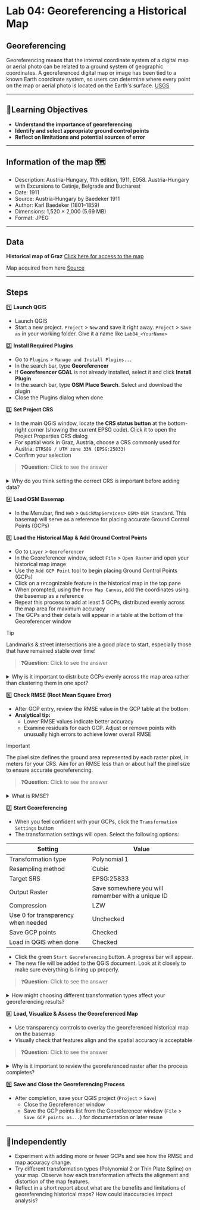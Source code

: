# Lab 04: Georeferencing a Historical Map

## Georeferencing

Georeferencing means that the internal coordinate system of a digital map or aerial photo can be related to a ground system of geographic coordinates. A georeferenced digital map or image has been tied to a known Earth coordinate system, so users can determine where every point on the map or aerial photo is located on the Earth's surface. [USGS](https://www.usgs.gov/faqs/what-does-georeferenced-mean)

---
## 🎯Learning Objectives

- **Understand the importance of georeferencing**
- **Identify and select appropriate ground control points**
- **Reflect on limitations and potential sources of error**

---
## Information of the map 🗺️

- Description: Austria-Hungary, 11th edition, 1911, E058. Austria-Hungary with Excursions to Cetinje, Belgrade and Bucharest
- Date: 1911
- Source: Austria-Hungary by Baedeker 1911
- Author: Karl Baedeker (1801–1859)
- Dimensions: 1,520 × 2,000 (5.69 MB)
- Format: JPEG

---
## Data

**Historical map of Graz** [Click here for access to the map](https://drive.google.com/file/d/1Z3n0FN0VRolJx1LpgxuvXNVFrhgPG81_/view?usp=sharing)

Map acquired from here [Source](https://commons.wikimedia.org/wiki/File:Graz-Austria.jpg)

---
## Steps

1️⃣ **Launch QGIS**   
- Launch QGIS  
- Start a new project. `Project` > `New` and save it right away. `Project` > `Save as` in your working folder. Give it a name like `Lab04_<YourName>`

2️⃣ **Install Required Plugins**
- Go to `Plugins` > `Manage and Install Plugins...`
- In the search bar, type **Georeferencer**
- If **Georeferencer GDAL** is not already installed, select it and click **Install Plugin**
- In the search bar, type **OSM Place Search**. Select and download the plugin
- Close the Plugins dialog when done

3️⃣ **Set Project CRS**
- In the main QGIS window, locate the **CRS status button** at the bottom-right corner (showing the current EPSG code). Click it to open the Project Properties CRS dialog
- For spatial work in Graz, Austria, choose a CRS commonly used for Austria: `ETRS89 / UTM zone 33N (EPSG:25833)`
- Confirm your selection

> ❓**Question:** Click to see the answer    
<details>
  <summary>Why do you think setting the correct CRS is important before adding data?</summary>
  
  Setting the CRS ensures that all spatial data align correctly and geometric measurements are accurate.
</details>

4️⃣ **Load OSM Basemap**  
- In the Menubar, find `Web` > `QuickMapServices`> `OSM`> `OSM Standard`. This basemap will serve as a reference for placing accurate Ground Control Points (GCPs)

5️⃣ **Load the Historical Map & Add Ground Control Points**  
- Go to `Layer` > `Georeferencer`
- In the Georeferencer window, select `File` > `Open Raster` and open your historical map image
- Use the `Add GCP Point` tool to begin placing Ground Control Points (GCPs)
- Click on a recognizable feature in the historical map in the top pane
- When prompted, using the `From Map Canvas`, add the coordinates using the basemap as a reference 
- Repeat this process to add at least 5 GCPs, distributed evenly across the map area for maximum accuracy
- The GCPs and their details will appear in a table at the bottom of the Georeferencer window

> [!tip]
> Landmarks & street intersections are a good place to start, especially those that have remained stable over time!

> ❓**Question:** Click to see the answer    
<details>
  <summary>Why is it important to distribute GCPs evenly across the map area rather than clustering them in one spot?</summary>
  
  Even distribution helps the transformation model better correct distortions across the entire map rather than just locally.
</details>

6️⃣ **Check RMSE (Root Mean Square Error)**  
- After GCP entry, review the RMSE value in the GCP table at the bottom
- **Analytical tip:**  
   - Lower RMSE values indicate better accuracy
   - Examine residuals for each GCP. Adjust or remove points with unusually high errors to achieve lower overall RMSE

> [!IMPORTANT]  
> The pixel size defines the ground area represented by each raster pixel, in meters for your CRS. Aim for an RMSE less than or about half the pixel size to ensure accurate georeferencing.

> ❓**Question:** Click to see the answer    
<details>
  <summary>What is RMSE?</summary>
  
  RMSE measures how closely your control points match real locations; smaller values are better.
</details>

7️⃣ **Start Georeferencing**
- When you feel confident with your GCPs, click the `Transformation Settings` button
- The transformation settings will open. Select the following options:  

| Setting                         | Value                                         |
|--------------------------------|-----------------------------------------------|
| Transformation type            | Polynomial 1                                 |
| Resampling method              | Cubic                                       |
| Target SRS                    | EPSG:25833                         |
| Output Raster                 | Save somewhere you will remember with a unique ID |
| Compression                  | LZW                                         |
| Use 0 for transparency when needed | Unchecked                                |
| Save GCP points               | Checked                                     |
| Load in QGIS when done        | Checked                                     |

- Click the green `Start Georeferencing` button. A progress bar will appear.
- The new file will be added to the QGIS document. Look at it closely to make sure everything is lining up properly.

> ❓**Question:** Click to see the answer  
<details>
  <summary>How might choosing different transformation types affect your georeferencing results?</summary>
  
  Different transformations handle distortions differently; higher-order polynomials can model more complex warping but may overfit if too many GCPs are not available.
</details>

8️⃣ **Load, Visualize & Assess the Georeferenced Map**  
- Use transparency controls to overlay the georeferenced historical map on the basemap  
- Visually check that features align and the spatial accuracy is acceptable

> ❓**Question:** Click to see the answer  
<details>
  <summary>Why is it important to review the georeferenced raster after the process completes?</summary>
  
  To verify that the map aligns well with the basemap and to ensure no large distortions remain after georeferencing.
</details>

9️⃣ **Save and Close the Georeferencing Process**
- After completion, save your QGIS project (`Project` > `Save`)  
   - Close the Georeferencer window  
   - Save the GCP points list from the Georeferencer window (`File` > `Save GCP points as...`) for documentation or later reuse

---
## 🚀Independently

- Experiment with adding more or fewer GCPs and see how the RMSE and map accuracy change.
- Try different transformation types (Polynomial 2 or Thin Plate Spline) on your map. Observe how each transformation affects the alignment and distortion of the map features.
- Reflect in a short report about what are the benefits and limitations of georeferencing historical maps? How could inaccuracies impact analysis?
